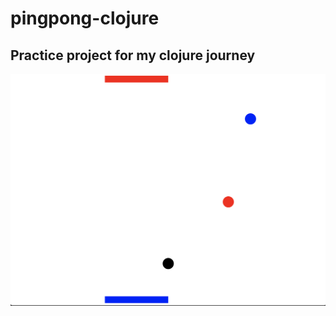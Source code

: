 # pingpong-clojure

## Practice project for my clojure journey

![alt text](Screenshot.png "Example of running game")
